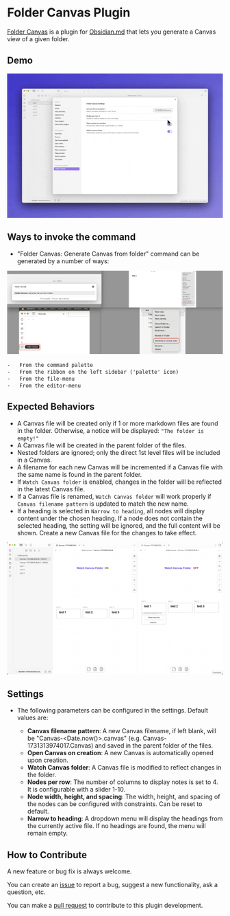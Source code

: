 # Folder Canvas Plugin

[Folder Canvas](https://github.com/nancyel/obsidian-foldercanvas-plugin) is a plugin for [Obsidian.md](https://obsidian.md/) that lets you generate a Canvas view of a given folder.

## Demo

![Folder Canvas Demo](/src/public/data/foldercanvas-demo.gif)

## Ways to invoke the command

-   "Folder Canvas: Generate Canvas from folder" command can be generated by a number of ways:

![Folder Canvas Command](/src/public/data/foldercanvas-access.png)

    -   From the command palette
    -   From the ribbon on the left sidebar ('palette' icon)
    -   From the file-menu
    -   From the editor-menu

## Expected Behaviors

-   A Canvas file will be created only if 1 or more markdown files are found in the folder. Otherwise, a notice will be displayed: `"The folder is empty!"`
-   A Canvas file will be created in the parent folder of the files.
-   Nested folders are ignored; only the direct 1st level files will be included in a Canvas.
-   A filename for each new Canvas will be incremented if a Canvas file with the same name is found in the parent folder.
-   If `Watch Canvas folder` is enabled, changes in the folder will be reflected in the latest Canvas file.
-   If a Canvas file is renamed, `Watch Canvas folder` will work properly if `Canvas filename pattern` is updated to match the new name.
-   If a heading is selected in `Narrow to heading`, all nodes will display content under the chosen heading. If a node does not contain the selected heading, the setting will be ignored, and the full content will be shown. Create a new Canvas file for the changes to take effect.

![Folder Canvas Settings](/src/public/data/foldercanvas-watch.png)

## Settings

-   The following parameters can be configured in the settings. Default values are:

    -   **Canvas filename pattern**: A new Canvas filename, if left blank, will be "Canvas-<Date.now()>.canvas" (e.g. Canvas-1731313974017.Canvas) and saved in the parent folder of the files.
    -   **Open Canvas on creation**: A new Canvas is automatically opened upon creation.
    -   **Watch Canvas folder**: A Canvas file is modified to reflect changes in the folder.
    -   **Nodes per row**: The number of columns to display notes is set to 4. It is configurable with a slider 1-10.
    -   **Node width, height, and spacing**: The width, height, and spacing of the nodes can be configured with constraints. Can be reset to default.
    -   **Narrow to heading**: A dropdown menu will display the headings from the currently active file. If no headings are found, the menu will remain empty.

## How to Contribute

A new feature or bug fix is always welcome.

You can create an [issue](https://github.com/nancyel/obsidian-foldercanvas-plugin/issues) to report a bug, suggest a new functionality, ask a question, etc.

You can make a [pull request](https://github.com/nancyel/obsidian-foldercanvas-plugin/pulls) to contribute to this plugin development.
